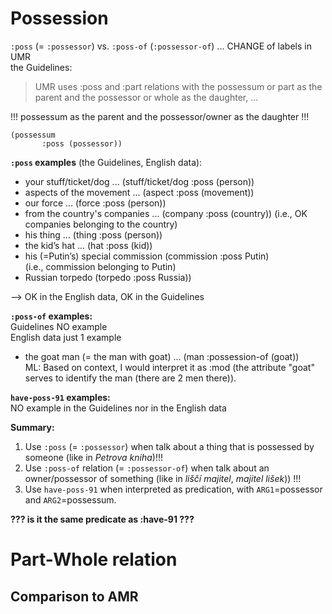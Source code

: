 # Possession

`:poss` (= `:possessor`) vs. `:poss-of` (`:possessor-of`) ... CHANGE of labels in UMR  
the Guidelines: 
> UMR uses :poss and :part relations with the possessum or part as the parent and the possessor or whole as the daughter, ...

!!! possessum as the parent and the possessor/owner as the daughter !!!  
```
(possessum 
       :poss (possessor))
```

**`:poss` examples** (the Guidelines, English data):  
   - your stuff/ticket/dog   ... (stuff/ticket/dog :poss (person))  
   - aspects of the movement ... (aspect :poss (movement))  
   - our force			   ... (force :poss (person))  
   - from the country's companies ... (company :poss (country)) 
   (i.e., OK companies belonging to the country)  
   - his thing			...	(thing :poss (person))  
   - the kid’s hat		...	(hat :poss (kid))  
   - his (=Putin’s) special commission (commission :poss Putin)	  
   (i.e., commission belonging to Putin)
   - Russian torpedo			(torpedo :poss Russia))  

--> OK in the English data, OK in the Guidelines

**`:poss-of` examples:**  
Guidelines NO example  
English data just 1 example  
   - the goat man (= the man with goat) ... (man :possession-of (goat))  
ML: Based on context, I would interpret it as :mod (the attribute "goat" serves to identify the man (there are 2 men there)).

**`have-poss-91` examples:**  
NO example in the Guidelines nor in the English data

**Summary:**
1. Use `:poss` (= `:possessor`) when talk about a thing that is possessed by someone (like in _Petrova kniha_)!!! 
2. Use `:poss-of` relation (= `:possessor-of`) when talk about an owner/possessor of something (like in _liščí majitel_, _majitel lišek_)) !!!
3. Use `have-poss-91` when interpreted as predication, with `ARG1`=possessor and `ARG2`=possessum.
       
**??? is it the same predicate as :have-91 ???**
       
# Part-Whole relation

## Comparison to AMR 